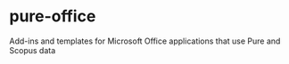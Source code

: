 # pure-office
Add-ins and templates for Microsoft Office applications that use Pure and Scopus data 
